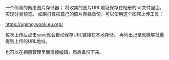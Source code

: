 一个简易的网络图片存储器；
将收集的图片URL地址保存在相册的txt文件里面，实现分类预览。
如果打算把自己的照片网络备份，可以使用这个图床上传工具：

https://upimg.wook.eu.org/

每次上传后点击save就会自动保存URL链接在本地存储，
再列出记录就能够批量得到上传的URL地址。

也可以在相册管理里面直接编辑，然后备份下来。